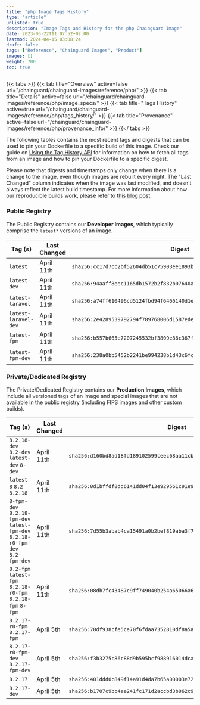 ```yaml
---
title: "php Image Tags History"
type: "article"
unlisted: true
description: "Image Tags and History for the php Chainguard Image"
date: 2023-06-22T11:07:52+02:00
lastmod: 2024-04-15 03:08:24
draft: false
tags: ["Reference", "Chainguard Images", "Product"]
images: []
weight: 700
toc: true
---
```


{{< tabs >}}
{{< tab title="Overview" active=false url="/chainguard/chainguard-images/reference/php/" >}}
{{< tab title="Details" active=false url="/chainguard/chainguard-images/reference/php/image_specs/" >}}
{{< tab title="Tags History" active=true url="/chainguard/chainguard-images/reference/php/tags_history/" >}}
{{< tab title="Provenance" active=false url="/chainguard/chainguard-images/reference/php/provenance_info/" >}}
{{</ tabs >}}

The following tables contains the most recent tags and digests that can be used to pin your Dockerfile to a specific build of this image. Check our guide on [Using the Tag History API](/chainguard/chainguard-images/using-the-tag-history-api/) for information on how to fetch all tags from an image and how to pin your Dockerfile to a specific digest.

Please note that digests and timestamps only change when there is a change to the image, even though images are rebuilt every night. The "Last Changed" column indicates when the image was last modified, and doesn't always reflect the latest build timestamp. For more information about how our reproducible builds work, please refer to [this blog post](https://www.chainguard.dev/unchained/reproducing-chainguards-reproducible-image-builds).

### Public Registry
The Public Registry contains our **Developer Images**, which typically comprise the `latest*` versions of an image.

| Tag (s)               | Last Changed | Digest                                                                    |
|-----------------------|--------------|---------------------------------------------------------------------------|
|  `latest`             | April 11th   | `sha256:cc17d7cc2bf52604db51c75903ee1893bcd914473c9d139f446e3d3e20ed42e8` |
|  `latest-dev`         | April 11th   | `sha256:94aaff8eec1165db1572b2f832b07640a844906d85fb04c2ba57921db5d665e8` |
|  `latest-laravel`     | April 11th   | `sha256:a74ff610496cd5124fbd94f6466140d1eba5f08f8baa88770792417906d7cc2b` |
|  `latest-laravel-dev` | April 11th   | `sha256:2e4289539792794f789768006d1587edef7312a82980ded2c71ef4aa342cdf6d` |
|  `latest-fpm`         | April 11th   | `sha256:b557b665e7207245532bf3809e86c367fb9cb5c2b2eb241e74ec2798cb8d42b5` |
|  `latest-fpm-dev`     | April 11th   | `sha256:238a0bb5452b2241be994238b1d43c6fce6b294a7a89c9807c3b9a0c6bcef127` |


### Private/Dedicated Registry
The Private/Dedicated Registry contains our **Production Images**, which include all versioned tags of an image and special images that are not available in the public registry (including FIPS images and other custom builds).

| Tag (s)                                                                          | Last Changed | Digest                                                                    |
|----------------------------------------------------------------------------------|--------------|---------------------------------------------------------------------------|
|  `8.2.18-dev` `8.2-dev` `latest-dev` `8-dev`                                     | April 11th   | `sha256:d160bd8ad18fd189102599ceec68aa11cbff4c6029a1fecd1e42563b79556bf9` |
|  `latest` `8` `8.2` `8.2.18`                                                     | April 11th   | `sha256:0d1bffdf8dd6141dd04f13e929561c91e9fb39c3f962729b5b9789b08a6472c0` |
|  `8-fpm-dev` `8.2.18-fpm-dev` `latest-fpm-dev` `8.2.18-r0-fpm-dev` `8.2-fpm-dev` | April 11th   | `sha256:7d55b3abab4ca15491a0b2bef819aba3f751cd45c504d7e5fa7057a2163073fd` |
|  `8.2-fpm` `latest-fpm` `8.2.18-r0-fpm` `8.2.18-fpm` `8-fpm`                     | April 11th   | `sha256:08db7fc43487c9ff749040b254a65066a6dc372d204f1f358a1f5a7438211f8f` |
|  `8.2.17-r0-fpm` `8.2.17-fpm`                                                    | April 5th    | `sha256:70df938cfe5ce70f6fdaa7352810df8a5a932e83c7d1f7e6577f461ce540de8f` |
|  `8.2.17-r0-fpm-dev` `8.2.17-fpm-dev`                                            | April 5th    | `sha256:f3b3275c86c88d9b595bcf988916014dca7f463ab7acf5284374bf59b760810f` |
|  `8.2.17`                                                                        | April 5th    | `sha256:401ddd0c849f14a91d4da7b65a00003e7200df71b2afbd1c080029e24ae1309b` |
|  `8.2.17-dev`                                                                    | April 5th    | `sha256:b1707c9bc4aa241fc171d2accbd3b062c9f270fa7d35c3390470d1614b1fbebd` |

